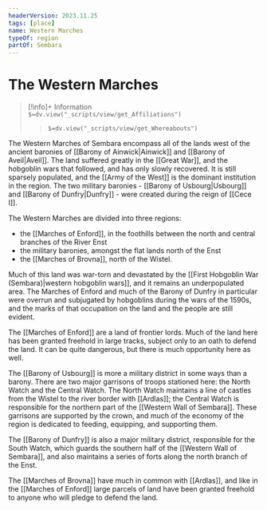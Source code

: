 ```yaml
---
headerVersion: 2023.11.25
tags: [place]
name: Western Marches
typeOf: region
partOf: Sembara
---
```

# The Western Marches
>[!info]+ Information  
> `$=dv.view("_scripts/view/get_Affiliations")`  
>> `$=dv.view("_scripts/view/get_Whereabouts")`

The Western Marches of Sembara encompass all of the lands west of the ancient baronies of [[Barony of Ainwick|Ainwick]] and [[Barony of Aveil|Aveil]]. The land suffered greatly in the [[Great War]], and the hobgoblin wars that followed, and has only slowly recovered. It is still sparsely populated, and the [[Army of the West]] is the dominant institution in the region. The two military baronies - [[Barony of Usbourg|Usbourg]] and [[Barony of Dunfry|Dunfry]] - were created during the reign of [[Cece I]].

The Western Marches are divided into three regions: 
* the [[Marches of Enford]], in the foothills between the north and central branches of the River Enst 
* the military baronies, amongst the flat lands north of the Enst
* the [[Marches of Brovna]], north of the Wistel. 

Much of this land was war-torn and devastated by the [[First Hobgoblin War (Sembara)|western hobgoblin wars]], and it remains an underpopulated area. The Marches of Enford and much of the Barony of Dunfry in particular were overrun and subjugated by hobgoblins during the wars of the 1590s, and the marks of that occupation on the land and the people are still evident. 

The [[Marches of Enford]] are a land of frontier lords. Much of the land here has been granted freehold in large tracks, subject only to an oath to defend the land. It can be quite dangerous, but there is much opportunity here as well.

The [[Barony of Usbourg]] is more a military district in some ways than a barony. There are two major garrisons of troops stationed here: the North Watch and the Central Watch. The North Watch maintains a line of castles from the Wistel to the river border with [[Ardlas]]; the Central Watch is responsible for the northern part of the [[Western Wall of Sembara]]. These garrisons are supported by the crown, and much of the economy of the region is dedicated to feeding, equipping, and supporting them. 
 
The [[Barony of Dunfry]] is also a major military district, responsible for the South Watch, which guards the southern half of the [[Western Wall of Sembara]], and also maintains a series of forts along the north branch of the Enst.

The [[Marches of Brovna]] have much in common with [[Ardlas]], and like in the [[Marches of Enford]] large parcels of land have been granted freehold to anyone who will pledge to defend the land. 
